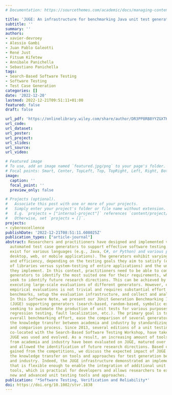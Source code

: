 ```yaml
---
# Documentation: https://sourcethemes.com/academic/docs/managing-content/

title: 'JUGE: An infrastructure for benchmarking Java unit test generators'
subtitle: ''
summary: ''
authors:
- xavier-devroey
- Alessio Gambi
- Juan Pablo Galeotti
- René Just
- Fitsum Kifetew
- Annibale Panichella
- Sebastiano Panichella
tags:
- Search-Based Software Testing
- Software Testing
- Test Case Generation
categories: []
date: '2022-12-20'
lastmod: 2022-12-21T09:51:11+01:00
featured: false
draft: false

url_pdf: 'https://onlinelibrary.wiley.com/share/author/DR3PP8RB8YYZGXTKR4AY?target=10.1002/stvr.1838'
url_code:
url_dataset:
url_poster:
url_project:
url_slides:
url_source:
url_video: 

# Featured image
# To use, add an image named `featured.jpg/png` to your page's folder.
# Focal points: Smart, Center, TopLeft, Top, TopRight, Left, Right, BottomLeft, Bottom, BottomRight.
image:
  caption: ''
  focal_point: ''
  preview_only: false

# Projects (optional).
#   Associate this post with one or more of your projects.
#   Simply enter your project's folder or file name without extension.
#   E.g. `projects = ["internal-project"]` references `content/project/deep-learning/index.md`.
#   Otherwise, set `projects = []`.
projects:
- cyberexcellence
publishDate: '2022-12-21T08:51:11.608025Z'
publication_types: ["article-journal"]
abstract: Researchers and practitioners have designed and implemented various
  automated test case generators to support effective software testing. Such generators
  exist for various languages (e.g., Java, C#, or Python) and various platforms (e.g.,
  desktop, web, or mobile applications). The generators exhibit varying effectiveness
  and efficiency, depending on the testing goals they aim to satisfy (e.g., unit-testing
  of libraries versus system-testing of entire applications) and the underlying techniques
  they implement. In this context, practitioners need to be able to compare different
  generators to identify the most suited one for their requirements, while researchers
  seek to identify future research directions. This can be achieved by systematically
  executing large-scale evaluations of different generators. However, executing such
  empirical evaluations is not trivial and requires substantial effort to select appropriate
  benchmarks, setup the evaluation infrastructure, and collect and analyse the results.
  In this Software Note, we present our JUnit Generation Benchmarking Infrastructure
  (JUGE) supporting generators (search-based, random-based, symbolic execution, etc.)
  seeking to automate the production of unit tests for various purposes (validation,
  regression testing, fault localization, etc.). The primary goal is to reduce the
  overall benchmarking effort, ease the comparison of several generators, and enhance
  the knowledge transfer between academia and industry by standardizing the evaluation
  and comparison process. Since 2013, several editions of a unit testing tool competition,
  co-located with the Search-Based Software Testing Workshop, have taken place where
  JUGE was used and evolved. As a result, an increasing amount of tools (over 10)
  from academia and industry have been evaluated on JUGE, matured over the years,
  and allowed the identification of future research directions. Based on the experience
  gained from the competitions, we discuss the expected impact of JUGE in improving
  the knowledge transfer on tools and approaches for test generation between academia
  and industry. Indeed, the JUGE infrastructure demonstrated an implementation design
  that is flexible enough to enable the integration of additional unit test generation
  tools, which is practical for developers and allows researchers to experiment with
  new and advanced unit testing tools and approaches.
publication: '*Software Testing, Verification and Reliability*'
doi: https://doi.org/10.1002/stvr.1838
---
```

